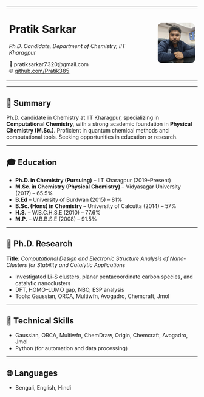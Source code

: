 <!--![Pratik Sarkar](pratik_photo-recent.jpg) -->      <!--This is used for comment out in md format-->
<!-- <img src="pratik_photo-recent.jpg" alt="Pratik Sarkar" style="width: 120px; float: right; border-radius: 8px; margin-left: 20px;" />  -->
<table>
  <tr>
    <td>
      <h1>Pratik Sarkar</h1>
      <p><em>Ph.D. Candidate, Department of Chemistry, IIT Kharagpur</em></p>
      <p>📧 pratiksarkar7320@gmail.com<br/>
         🌐 <a href="https://github.com/Pratik385">github.com/Pratik385</a></p>
    </td>
    <td style="text-align: right;">
      <img src="pratik_photo-recent.jpg" alt="Pratik Sarkar" style="width: 100px; border-radius: 10px;" />
    </td>
  </tr>
</table>



<!--# Pratik Sarkar -->

<!-- _Ph.D. Candidate, Department of Chemistry, IIT Kharagpur_  -->
<!-- 📧 pratiksarkar7320@gmail.com  -->
<!-- 🌐 [GitHub](https://github.com/Pratik385)  -->

---

## 🎯 Summary
Ph.D. candidate in Chemistry at IIT Kharagpur, specializing in **Computational Chemistry**, with a strong academic foundation in **Physical Chemistry (M.Sc.)**. Proficient in quantum chemical methods and computational tools. Seeking opportunities in education or research.

---

## 🎓 Education

- **Ph.D. in Chemistry (Pursuing)** – IIT Kharagpur (2019–Present)
- **M.Sc. in Chemistry (Physical Chemistry)** – Vidyasagar University (2017) – 65.5%
- **B.Ed** – University of Burdwan (2015) – 81%
- **B.Sc. (Hons) in Chemistry** – University of Calcutta (2014) – 57%
- **H.S.** – W.B.C.H.S.E (2010) – 77.6%
- **M.P.** – W.B.B.S.E (2008) – 91.5%

---

## 🧪 Ph.D. Research

**Title**: _Computational Design and Electronic Structure Analysis of Nano-Clusters for Stability and Catalytic Applications_  
- Investigated Li–S clusters, planar pentacoordinate carbon species, and catalytic nanoclusters  
- DFT, HOMO–LUMO gap, NBO, ESP analysis  
- Tools: Gaussian, ORCA, Multiwfn, Avogadro, Chemcraft, Jmol

---

## 🧰 Technical Skills

- Gaussian, ORCA, Multiwfn, ChemDraw, Origin, Chemcraft, Avogadro, Jmol
- Python (for automation and data processing)

---

## 🌐 Languages

- Bengali, English, Hindi
